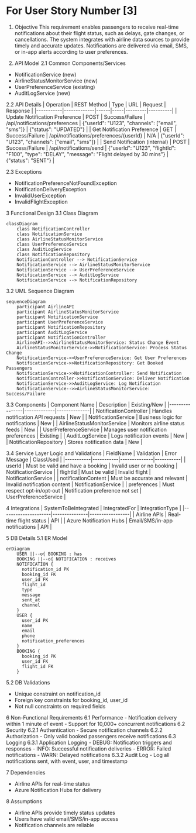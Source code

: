 # For User Story Number [3]

1. Objective
This requirement enables passengers to receive real-time notifications about their flight status, such as delays, gate changes, or cancellations. The system integrates with airline data sources to provide timely and accurate updates. Notifications are delivered via email, SMS, or in-app alerts according to user preferences.

2. API Model
  2.1 Common Components/Services
  - NotificationService (new)
  - AirlineStatusMonitorService (new)
  - UserPreferenceService (existing)
  - AuditLogService (new)

  2.2 API Details
| Operation | REST Method | Type | URL | Request | Response |
|-----------|-------------|------|-----|---------|----------|
| Update Notification Preference | POST | Success/Failure | /api/notifications/preferences | {"userId": "U123", "channels": ["email", "sms"]} | {"status": "UPDATED"} |
| Get Notification Preference | GET | Success/Failure | /api/notifications/preferences/{userId} | N/A | {"userId": "U123", "channels": ["email", "sms"]} |
| Send Notification (internal) | POST | Success/Failure | /api/notifications/send | {"userId": "U123", "flightId": "F100", "type": "DELAY", "message": "Flight delayed by 30 mins"} | {"status": "SENT"} |

  2.3 Exceptions
  - NotificationPreferenceNotFoundException
  - NotificationDeliveryException
  - InvalidUserException
  - InvalidFlightException

3 Functional Design
  3.1 Class Diagram
```mermaid
classDiagram
    class NotificationController
    class NotificationService
    class AirlineStatusMonitorService
    class UserPreferenceService
    class AuditLogService
    class NotificationRepository
    NotificationController --> NotificationService
    NotificationService --> AirlineStatusMonitorService
    NotificationService --> UserPreferenceService
    NotificationService --> AuditLogService
    NotificationService --> NotificationRepository
```

  3.2 UML Sequence Diagram
```mermaid
sequenceDiagram
    participant AirlineAPI
    participant AirlineStatusMonitorService
    participant NotificationService
    participant UserPreferenceService
    participant NotificationRepository
    participant AuditLogService
    participant NotificationController
    AirlineAPI-->>AirlineStatusMonitorService: Status Change Event
    AirlineStatusMonitorService->>NotificationService: Process Status Change
    NotificationService->>UserPreferenceService: Get User Preferences
    NotificationService->>NotificationRepository: Get Booked Passengers
    NotificationService->>NotificationController: Send Notification
    NotificationController->>NotificationService: Deliver Notification
    NotificationService->>AuditLogService: Log Notification
    NotificationService-->>AirlineStatusMonitorService: Success/Failure
```

  3.3 Components
| Component Name | Description | Existing/New |
|----------------|-------------|--------------|
| NotificationController | Handles notification API requests | New |
| NotificationService | Business logic for notifications | New |
| AirlineStatusMonitorService | Monitors airline status feeds | New |
| UserPreferenceService | Manages user notification preferences | Existing |
| AuditLogService | Logs notification events | New |
| NotificationRepository | Stores notification data | New |

  3.4 Service Layer Logic and Validations
| FieldName | Validation | Error Message | ClassUsed |
|-----------|-----------|--------------|-----------|
| userId | Must be valid and have a booking | Invalid user or no booking | NotificationService |
| flightId | Must be valid | Invalid flight | NotificationService |
| notificationContent | Must be accurate and relevant | Invalid notification content | NotificationService |
| preferences | Must respect opt-in/opt-out | Notification preference not set | UserPreferenceService |

4 Integrations
| SystemToBeIntegrated | IntegratedFor | IntegrationType |
|---------------------|---------------|-----------------|
| Airline APIs | Real-time flight status | API |
| Azure Notification Hubs | Email/SMS/in-app notifications | API |

5 DB Details
  5.1 ER Model
```mermaid
erDiagram
    USER ||--o{ BOOKING : has
    BOOKING ||--o{ NOTIFICATION : receives
    NOTIFICATION {
      notification_id PK
      booking_id FK
      user_id FK
      flight_id
      type
      message
      sent_at
      channel
    }
    USER {
      user_id PK
      name
      email
      phone
      notification_preferences
    }
    BOOKING {
      booking_id PK
      user_id FK
      flight_id FK
    }
```

  5.2 DB Validations
  - Unique constraint on notification_id
  - Foreign key constraints for booking_id, user_id
  - Not null constraints on required fields

6 Non-Functional Requirements
  6.1 Performance
    - Notification delivery within 1 minute of event
    - Support for 10,000+ concurrent notifications
  6.2 Security
    6.2.1 Authentication
      - Secure notification channels
    6.2.2 Authorization
      - Only valid booked passengers receive notifications
  6.3 Logging
    6.3.1 Application Logging
      - DEBUG: Notification triggers and responses
      - INFO: Successful notification deliveries
      - ERROR: Failed notifications
      - WARN: Delayed notifications
    6.3.2 Audit Log
      - Log all notifications sent, with event, user, and timestamp

7 Dependencies
  - Airline APIs for real-time status
  - Azure Notification Hubs for delivery

8 Assumptions
  - Airline APIs provide timely status updates
  - Users have valid email/SMS/in-app access
  - Notification channels are reliable
